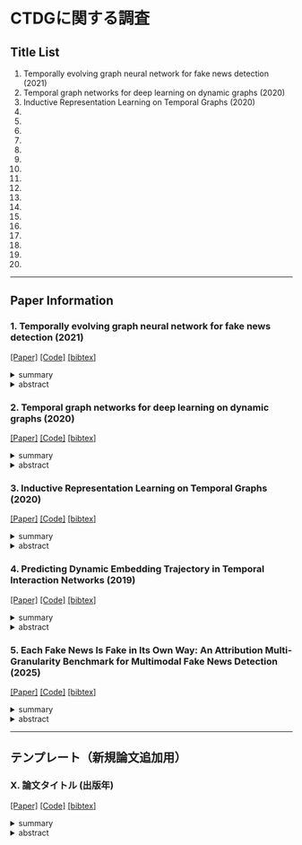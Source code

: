 # CTDGに関する調査

## Title List

1. Temporally evolving graph neural network for fake news detection (2021)
2. Temporal graph networks for deep learning on dynamic graphs (2020)
3. Inductive Representation Learning on Temporal Graphs (2020)
4. 
5. 
6. 
7. 
8. 
9. 
10. 
11. 
12. 
13. 
14. 
15. 
16. 
17. 
18. 
19. 
20. 

---

## Paper Information
### 1. Temporally evolving graph neural network for fake news detection (2021)
[[Paper]](https://www.sciencedirect.com/science/article/pii/S0306457321001965)
[[Code]]()
[[bibtex]]()
<details><summary>summary</summary><div>
  
CTDGを用いたフェイクニュース検出の代表的研究．時間的に変化するグラフを使用して，ソーシャルメディア上のフェイクニュースを検出する手法を提案している．手法名TGNF．バックボーンとしてTGN[2]を利用．さらに敵対的学習を利用したTDN（時間差分ネットワーク）を設計．TDNはコサイン類似度で隣接する時間軸のグラフ特徴量の差を大きくする損失．メモリモジュールを使っているのでTGATではなくTGNと考えるのが妥当．

- 著者: "Chenguang Song / Kai Shu / Bin Wu"
- 出版年: 2021
- 出版元: Elsevier
- インパクト: CTDGの導入および精度向上

- Keywords : `Fake News Detection`, `CTDG`, `Graph Neural Network`, `Temporal Graph`
- 関連論文: `-`
- 引用数: `182`
- 実装検証: `未`


</div></details> 

<details><summary>abstract</summary><div>
ソーシャルメディアにおけるフェイクニュースの拡散は，世論や社会の発展に好ましくない影響をもたらす可能性があります．近年，効果的な検出および介入アルゴリズムを開発するために多くの努力が払われてきました．既存の拡散モデルに基づくフェイクニュース検出手法のほとんどは，【静的ネットワーク】に着目しており，学習アルゴリズムを実行する前に情報拡散ネットワークの全構造がアクセス可能であることを前提としています．しかし，現実世界の情報拡散ネットワークでは，新しいノードやエッジが絶えず出現します．そこで本論文では，構造，内容のセマンティクス，そして時間的情報を融合できる，新たな時間的拡散に基づくフェイクニュース検出のフレームワークを提案します．特に，我々のモデルは，連続時間動的拡散ネットワークの設定下でグラフが進化していくものとして，現実世界のニュースが持つ【時間的進化】のパターンをモデル化することができます．我々は大規模な実世界のデータセットを用いて広範な実験を行い，その実験結果は，提案モデルが最先端のフェイクニュース検出手法よりも優れた性能を発揮することを示しています．
</div></details> 

### 2. Temporal graph networks for deep learning on dynamic graphs (2020)
[[Paper]](https://arxiv.org/abs/2006.10637)
[[Code]](https://github.com/twitter-research/tgn/tree/master)
[[bibtex]]()
<details><summary>summary</summary><div>
TGNの提案．TGAT[3]がベースになっている?TGNFのバックボーンはこれ．論文の内容にしっかり目を通して要確認．TGATにメモリモジュールを追加したものがTGN．


- 著者: "E. Rossi et al."
- 出版年: 2020
- 出版元: ICML2020
- インパクト: TGNFのバックボーン

- Keywords : `CTDG`, `Temporal Graph`, `Dynamic Graph`
- 関連論文: `Inductive Representation Learning on Temporal Graphs`
- 引用数: `963`
- 実装検証: `進行中`


</div></details> 

<details><summary>abstract</summary><div>
グラフニューラルネットワーク（GNN）は、生物学や素粒子物理学からソーシャルネットワーク、推薦システムに至るまで、幅広い問題で生じる関係性や相互作用の複雑なシステムを学習できる能力を持つことから、近年ますます人気が高まっています。グラフ上の深層学習モデルは多数存在しますが、何らかの動的な性質（例：時間とともに変化する特徴や接続性）を持つグラフを扱うためのアプローチは、これまでにほとんど提案されてきませんでした。

本稿では、「テンポラルグラフネットワーク（TGN）」を提案します。これは、時間情報付きイベントのシーケンスとして表現される動的グラフに対する深層学習のための、汎用的かつ効率的なフレームワークです。TGNは、メモリモジュールとグラフベースの演算子という新たな組み合わせにより、既存のアプローチの性能を大幅に上回りつつ、同時により高い計算効率を実現します。

さらに、動的グラフで学習を行ういくつかの既存モデルが、我々のフレームワークの特殊なインスタンスとして位置づけられることも示します。我々は、本フレームワークの様々な構成要素について詳細なアブレーションスタディ（除去実験）を行い、動的グラフにおける複数の変換的（transductive）および帰納的（inductive）な予測タスクにおいて、最先端の性能を達成する最適な構成を考案しました。
</div></details>

### 3. Inductive Representation Learning on Temporal Graphs (2020)
[[Paper]](https://openreview.net/pdf?id=rJeW1yHYwH)
[[Code]](https://github.com/StatsDLMathsRecomSys/Inductive-representation-learning-on-temporal-graphs)
[[bibtex]]()
<details><summary>summary</summary><div>
TGATの提案．


- 著者: "Da Xu et al."
- 出版年: 2020
- 出版元: ICLR2020
- インパクト: TGNsのベースとなったモデル?

- Keywords : `CTDG`, `Temporal Graph`, `Dynamic Graph`
- 関連論文: ``
- 引用数: `817`
- 実装検証: `未`


</div></details> 

<details><summary>abstract</summary><div>

</div></details>

### 4. Predicting Dynamic Embedding Trajectory in Temporal Interaction Networks (2019)
[[Paper]](https://dl.acm.org/doi/abs/10.1145/3292500.3330895)
[[Code]]()
[[bibtex]]()
<details><summary>summary</summary><div>
  
JODIE．トレーニングを9倍高速化するt-Batchアルゴリズムを開発．

- 著者: "S. Kumar"
- 出版年: 2019
- 出版元: SIGKDD2019
- インパクト: CTDGの処理機構として代表的．

- Keywords : `CTDG`, `Temporal Graph`, `Dynamic Graph`
- 関連論文: `関連する論文へのリンクや名称`
- 引用数: `928`
- 実装検証: `一部（TGNにベースラインとして用意されている）`


</div></details> 

<details><summary>abstract</summary><div>

## ユーザーとアイテムのシーケンシャルなインタラクションモデリングにおけるJODIEの提案
eコマース、ソーシャルネットワーキング、教育といった領域では、ユーザーとアイテム（商品）間のシーケンシャルなインタラクションをモデリングすることが非常に重要です。表現学習は、ユーザーとアイテムの動的な進化をモデリングする魅力的な機会を提供します。この手法では、各ユーザーやアイテムをユークリッド空間に埋め込み、その進化をこの空間内の埋め込み軌跡としてモデル化できます。しかし、既存の動的埋め込み手法は、ユーザーがアクションを起こしたときにのみ埋め込みを生成し、埋め込み空間におけるユーザーやアイテムの将来の軌跡を明示的にモデル化していません。

本稿では、ユーザーとアイテムの埋め込み軌跡を学習する結合型リカレントニューラルネットワークモデル「(JODIE)」を提案します。(JODIE)は、インタラクションごとにユーザーとアイテムの埋め込みを更新するために、2つのリカレントニューラルネットワークを採用しています。([特筆すべき点としては])、(JODIE)はユーザーやアイテムの将来の埋め込み軌跡もモデル化します。この目的のために、(JODIE)は将来の任意の時点でのユーザーの埋め込みを推定することを学習する新しい射影演算子を導入しています。これらの推定された埋め込みは、将来のユーザーとアイテムのインタラクションを予測するために使用されます。

### スケーラビリティと実験結果
この手法のスケーラビリティを確保するため、我々は時間的に一貫性のあるバッチを作成し、トレーニングを9倍高速化する(t-Batchアルゴリズム)を開発しました。

(JODIE)を検証するために、4つの実世界データセットを用いて、将来のインタラクション予測と状態変化予測という2つの予測タスクで6つの実験を行いました。(JODIE)は、これらのタスクにおいて、将来のインタラクション予測で少なくとも20%、状態変化予測で12%以上、6つの最先端アルゴリズムを上回るパフォーマンスを示すことができました。
</div></details>

### 5. Each Fake News Is Fake in Its Own Way: An Attribution Multi-Granularity Benchmark for Multimodal Fake News Detection (2025)
[[Paper]](https://ojs.aaai.org/index.php/AAAI/article/view/31999)
[[Code]]()
[[bibtex]]()
<details><summary>summary</summary><div>
  
最新のフェイクニュース検出モデル．トップカンファレンスであるAAAI2025に採択されているので目を通す．
フェイクニュースのパターン分析．真実のニュースは互いに類似しているのに対し，フェイクニュースはそれぞれ特徴があることを指摘．それらを類型化し，マルチタスク分類を行う．

- 著者: "Hao Gao et al."
- 出版年: 2025
- 出版元: AAAI2025
- インパクト: AAAI2025に採択

- Keywords : `Fake News Detection`
- 関連論文: `https://aaai.org/proceeding/aaai-39-2025/` AAAI2025の論文リスト
- 引用数: ``
- 実装検証: `未`


</div></details> 

<details><summary>abstract</summary><div>

偽ニュース検出におけるマルチグラニュラリティの重要性
ソーシャルプラットフォームは情報へのアクセスを容易にする一方で，偽ニュースで溢れかえり，その結果として((負の影響 (negative consequences)))をもたらしています。このような状況において，((マルチモーダル偽ニュースの自動検出 (automatic multimodal fake news detection)))は，((追求する価値のある課題 (a worthwhile pursuit)))です。

既存のマルチモーダル偽ニュースデータセットは，真実か偽りかという((二値のラベル (binary labels)))しか提供していません。しかしながら，真実のニュースは互いに類似しているのに対し，偽ニュースはそれぞれ((独自の方法で (in its own way)))偽りであるという特徴があります。これらのデータセットでは，様々なタイプのマルチモーダル偽ニュースが持つ((混合された性質 (mixed nature)))を十分に反映できていません。

この((ギャップを埋める (bridge the gap)))ために，私たちは((属性付けされたマルチグラニュラリティマルチモーダル偽ニュース検出データセット (attributing multi-granularity multimodal fake news detection dataset)))である((AMG))を構築し，((内在する偽パターン (inherent fake pattern)))を明らかにしました。さらに，マルチモーダル偽ニュースの検出と属性付けを行うために，((マルチグラニュラリティ手掛かりアライメントモデル (multi-granularity clue alignment model)))である((MGCA))を提案します。実験結果は，AMGが((挑戦的なデータセット (challenging dataset)))であり，その((属性付け設定 (attribution setting)))が((将来の研究に新たな道 (new avenues for future research)))を開くことを示しています。

</div></details>


---

## テンプレート（新規論文追加用）
### X. 論文タイトル (出版年)
[[Paper]](論文リンク)
[[Code]](コードリポジトリリンク)
[[bibtex]](引用用bibtexリンクまたは内容)
<details><summary>summary</summary><div>
  
ここに論文の簡潔な概要を記入します．主な貢献，手法，結果などを簡潔に説明します．

- 著者: "主著者名 / 共著者名1 / 共著者名2 ..."
- 出版年: YYYY
- 出版元: ジャーナル/会議名
- インパクト: 重要な貢献，新しい手法，結果や評価指標

- Keywords : `キーワード1`, `キーワード2`, `キーワード3`
- 関連論文: `関連する論文へのリンクや名称`
- 引用数: `Google Scholarなどでの引用数`
- 実装検証: `実施済/未/一部`


</div></details> 

<details><summary>abstract</summary><div>
ここに論文のアブストラクトや詳細な要約を記入します．元の論文のアブストラクトを翻訳したものや，重要なポイントを強調したり，【重要な概念】などをハイライトしたりすることで，後で参照する際に役立ちます．

アブストラクトでは以下のポイントを含めることが推奨されます：
1. 研究の背景と問題設定
2. 既存手法の課題
3. 提案手法の新規性
4. 実験結果と評価
5. 研究の意義や将来の展望
</div></details>


